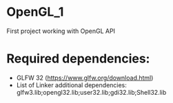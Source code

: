 # OpenGL_1
First project working with OpenGL API

# Required dependencies:
- GLFW 32 (https://www.glfw.org/download.html)
- List of Linker additional dependencies: glfw3.lib;opengl32.lib;user32.lib;gdi32.lib;Shell32.lib
